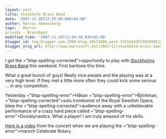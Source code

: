 ```yaml
---
layout: post
title: Stockholm Brass Band
date: '2007-11-26T12:35:00.000+01:00'
author: Marcus Hammarberg
tags: - Marcus
private - BrassBand
modified_time: '2007-11-26T12:44:38.039+01:00'
blogger_id: tag:blogger.com,1999:blog-36533086.post-2251544957301809112
blogger_orig_url: http://www.marcusoft.net/2007/11/stockholm-brass-band.html
---
```


I got the
<span>="blsp-spelling-corrected">opportunity</span> to play with [<span
id="SPELLING_ERROR_1" class="blsp-spelling-error">Stockholms</span>
Brass Band](http://www.stockholmbrass.se/) this weekend. First baritone
this time.

What a great bunch of guys! Really nice people and the playing was at a
very high level. If they met a little more often they could kick some
serious ... in any competition.

Yesterday <span>="blsp-spelling-error">Håkan</span> <span>="blsp-spelling-error">Björkman</span>, <span>="blsp-spelling-corrected">solo trombonist</span> of the Royal
Swedish Opera, blew the <span>="blsp-spelling-corrected">audience</span> away with a <span
id="SPELLING_ERROR_6"
class="blsp-spelling-corrected">unbelievable</span> performance of a
<span id="SPELLING_ERROR_7" class="blsp-spelling-corrected">crazy</span>
hard piece called <span>="blsp-spelling-error">Doolalynastics</span>. What a player! I am
truly amazed of his skills.

[Here is a video](http://www.stockholmbrass.se/Videoklipp.htm) from the
concert when we are playing the <span>="blsp-spelling-error">marsch</span> Celebrate Rotary.
